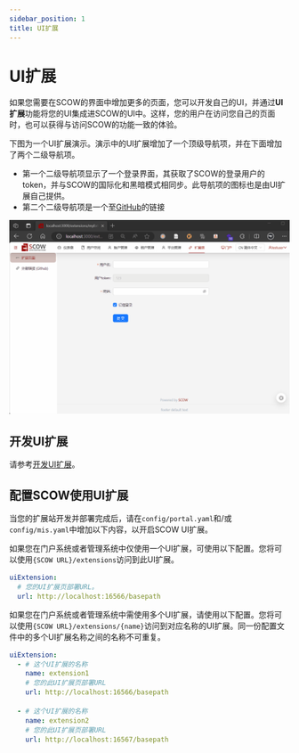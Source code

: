 ```yaml
---
sidebar_position: 1
title: UI扩展
---
```


# UI扩展

如果您需要在SCOW的界面中增加更多的页面，您可以开发自己的UI，并通过**UI扩展**功能将您的UI集成进SCOW的UI中。这样，您的用户在访问您自己的页面时，也可以获得与访问SCOW的功能一致的体验。

下图为一个UI扩展演示。演示中的UI扩展增加了一个顶级导航项，并在下面增加了两个二级导航项。

- 第一个二级导航项显示了一个登录界面，其获取了SCOW的登录用户的token，并与SCOW的国际化和黑暗模式相同步。此导航项的图标也是由UI扩展自己提供。
- 第二个二级导航项是一个至[GitHub](http://github.com)的链接

![UI扩展演示](./extension.gif)

## 开发UI扩展

请参考[开发UI扩展](./develop.md)。

## 配置SCOW使用UI扩展

当您的扩展站开发并部署完成后，请在`config/portal.yaml`和/或`config/mis.yaml`中增加以下内容，以开启SCOW UI扩展。

如果您在门户系统或者管理系统中仅使用一个UI扩展，可使用以下配置。您将可以使用`{SCOW URL}/extensions`访问到此UI扩展。

```yaml title="config/{portal,mis}.yaml"
uiExtension:
  # 您的UI扩展页部署URL。
  url: http://localhost:16566/basepath
```

如果您在门户系统或者管理系统中需使用多个UI扩展，请使用以下配置。您将可以使用`{SCOW URL}/extensions/{name}`访问到对应名称的UI扩展。同一份配置文件中的多个UI扩展名称之间的名称不可重复。

```yaml title="config/{portal,mis}.yaml"
uiExtension:
  - # 这个UI扩展的名称
    name: extension1
    # 您的此UI扩展页部署URL 
    url: http://localhost:16566/basepath

  - # 这个UI扩展的名称
    name: extension2
    # 您的此UI扩展页部署URL 
    url: http://localhost:16567/basepath
```
